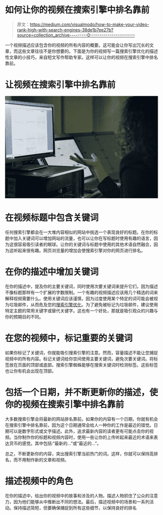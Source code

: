 # 如何让你的视频在搜索引擎中排名靠前

> 原文：<https://medium.com/visualmodo/how-to-make-your-video-rank-high-with-search-engines-38de1b7ee27b?source=collection_archive---------0----------------------->

一个视频描述应该包含你的视频的所有内容的概要。这可能会让你写出冗长的文章，而这些文章往往不是你想要的。下面是为你的视频写一篇搜索引擎优化的描述性文章的小技巧，来自短文写作帮助专家。这样可以让你的视频在搜索引擎中排名靠前。

# 让视频在搜索引擎中排名靠前

![](img/3840bd57923398dbe9712d0e67003492.png)

# 在视频标题中包含关键词

任何搜索引擎都会在一大堆内容相似的网站中挑选一个表现良好的标题。在你的标题中加入关键词可以增加网站的流量，也可以让你在写标题时使用有趣的语言，因为这很容易吸引读者的眼球。让你的关键词与标题中使用的其他术语自然融合，因为这听起来很有趣。网页浏览量的增加会使搜索引擎对你的网页进行排名。

# 在你的描述中增加关键词

在你的描述中，提及你的主要关键词，同时使用次要关键词来提升它们，因为描述不像标题那样有一个扩展的字数限制。一个有趣的视频描述应该用几个精选的词来解释视频需要什么。使用关键词应该谨慎，因为过度使用某个特定的词可能会被视为垃圾邮件，从而危及您的[搜索引擎优化](https://visualmodo.com/4-benefits-of-using-keyword-research-tools-for-your-seo/)。为了避免被标记为垃圾邮件，建议使用特定主题的常用关键字或替代关键字。这也有一个好处，那就是吸引观众的兴趣与你的预期目的不同。

# 在您的视频中，标记重要的关键词

如果你标记了关键词，你就能吸引搜索引擎的注意。然而，容量描述不能让您捕捉视频中的所有内容。标记关键词给你空间使用主要关键词，避免次要关键词。将标签放在页面的顶部或底部。搜索引擎蜘蛛能够在搜索关键词时检测标签。这些标签也让你有机会出现在顶部。

# 包括一个日期，并不断更新你的描述，使你的视频在搜索引擎中排名靠前

大多数搜索引擎会将最新的网站排名靠前。如果你的内容有一个日期，你就有机会在搜索引擎中排名靠前，因为这个日期通常会给人一种你的工作是最近的错觉。日期可以是数字形式或文字描述。此外，追求最新内容的读者更有可能点击你的视频。当你制作你的标题和视频内容时，使用一些让你的上传听起来最近的术语来表达货币的感觉。其中包括:“最新的…”或“最近的…”。

总之，不断更新你的内容，突出搜索引擎当前热门的词。这样，你就可以保持高排名，而不用制作新的文章和视频。

# 描述视频中的角色

在你的描述中，给出你的视频中的故事和涉及的人物。描述人物抓住了公众的注意力，因为他们能够从中推断出不同的想法。最后，描述视频中的场景和一系列活动。保持描述简短，但要确保捕捉到所有这些细节，以保持良好的排名